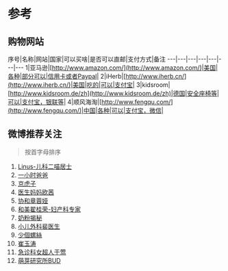 参考
===

购物网站
---

序号|名称|网站|国家|可以买啥|是否可以直邮|支付方式|备注
---|---|---|---|---|---|---
1|亚马逊|[http://www.amazon.com/](http://www.amazon.com/)|美国|各种|部分可以|信用卡或者Paypal|
2|iHerb|[http://www.iherb.cn/](http://www.iherb.cn/)|美国|吃的|可以|支付宝|
3|kidsroom|[http://www.kidsroom.de/zh](http://www.kidsroom.de/zh)|德国|安全座椅等|可以|支付宝，银联等|
4|顺风海淘|[http://www.fengqu.com/](http://www.fengqu.com/)|中国|各种|可以|支付宝，微信|

微博推荐关注
---

>按首字母排序

1. [Linus-儿科二喵居士](http://weibo.com/u/2836461282)
1. [一小时爸爸](http://weibo.com/1hrdaddy)
1. [京虎子](http://weibo.com/jinghuzi)
1. [医生妈妈欧茜](http://weibo.com/u/2399301482)
1. [协和章蓉娅](http://weibo.com/zhangrongya)
1. [和美翟桂荣-妇产科专家](http://weibo.com/u/2769031781)
1. [奶粉揭秘](http://weibo.com/u/1004853823)
1. [小儿外科裴医生](http://weibo.com/u/1829870212)
1. [少個螺絲](http://weibo.com/shaogeluosi)
1. [崔玉涛](http://weibo.com/cuiyutao)
1. [急诊科女超人于莺](http://weibo.com/539945667)
1. [萌芽研究所BUD](http://weibo.com/myyjs)


